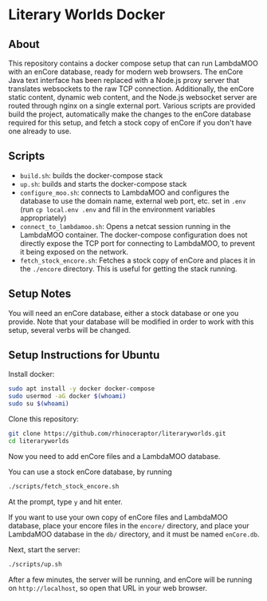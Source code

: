 # Literary Worlds Docker

## About
This repository contains a docker compose setup that can run LambdaMOO with an
enCore database, ready for modern web browsers. The enCore Java text interface
has been replaced with a Node.js proxy server that translates websockets to the
raw TCP connection. Additionally, the enCore static content, dynamic web
content, and the Node.js websocket server are routed through nginx on a single
external port. Various scripts are provided build the project, automatically
make the changes to the enCore database required for this setup, and fetch a
stock copy of enCore if you don't have one already to use.

## Scripts

- `build.sh`: builds the docker-compose stack
- `up.sh`: builds and starts the docker-compose stack
- `configure_moo.sh`: connects to LambdaMOO and configures the database to use
  the domain name, external web port, etc. set in `.env` (run `cp local.env .env`
  and fill in the environment variables appropriately)
- `connect_to_lambdamoo.sh`: Opens a netcat session running in the LambdaMOO
  container. The docker-compose configuration does not directly expose the TCP
  port for connecting to LambdaMOO, to prevent it being exposed on the network.
- `fetch_stock_encore.sh`: Fetches a stock copy of enCore and places it in the
  `./encore` directory. This is useful for getting the stack running.

## Setup Notes
You will need an enCore database, either a stock database or one you provide.
Note that your database will be modified in order to work with this setup,
several verbs will be changed.

## Setup Instructions for Ubuntu
Install docker:
```bash
sudo apt install -y docker docker-compose
sudo usermod -aG docker $(whoami)
sudo su $(whoami)
```

Clone this repository:
```bash
git clone https://github.com/rhinoceraptor/literaryworlds.git
cd literaryworlds
```

Now you need to add enCore files and a LambdaMOO database.

You can use a stock enCore database, by running
```bash
./scripts/fetch_stock_encore.sh
```

At the prompt, type `y` and hit enter.

If you want to use your own copy of enCore files and LambdaMOO database, place
your encore files in the `encore/` directory, and place your LambdaMOO database
in the `db/` directory, and it must be named `enCore.db`.

Next, start the server:
```bash
./scripts/up.sh
```

After a few minutes, the server will be running, and enCore will be running on
`http://localhost`, so open that URL in your web browser.

